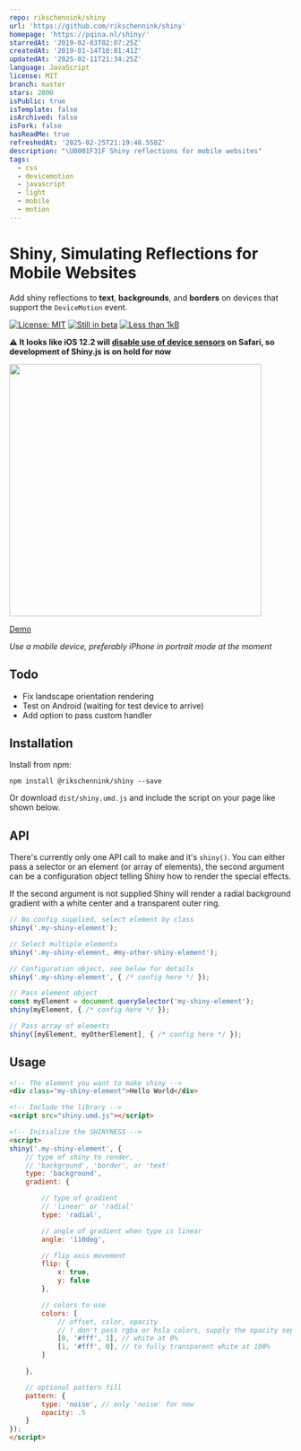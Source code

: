 ```yaml
---
repo: rikschennink/shiny
url: 'https://github.com/rikschennink/shiny'
homepage: 'https://pqina.nl/shiny/'
starredAt: '2019-02-03T02:07:25Z'
createdAt: '2019-01-14T10:01:41Z'
updatedAt: '2025-02-11T21:34:25Z'
language: JavaScript
license: MIT
branch: master
stars: 2800
isPublic: true
isTemplate: false
isArchived: false
isFork: false
hasReadMe: true
refreshedAt: '2025-02-25T21:19:48.558Z'
description: "\U0001F31F Shiny reflections for mobile websites"
tags:
  - css
  - devicemotion
  - javascript
  - light
  - mobile
  - motion
---
```


# Shiny, Simulating Reflections for Mobile Websites

Add shiny reflections to **text**, **backgrounds**, and **borders** on devices that support the `DeviceMotion` event.

[![License: MIT](https://img.shields.io/badge/license-MIT-blue.svg)](https://github.com/rikschennink/shiny/blob/gh-pages/LICENSE)
[![Still in beta](https://badge.fury.io/js/%40rikschennink%2Fshiny.svg)](https://badge.fury.io/js/%40rikschennink%2Fshiny)
[![Less than 1kB](https://badgen.net/bundlephobia/minzip/shiny)](https://bundlephobia.com/result?p=shiny)

**⚠️ It looks like iOS 12.2 will [disable use of device sensors](https://twitter.com/rikschennink/status/1090912464403861504) on Safari, so development of Shiny.js is on hold for now**

<img src="https://github.com/rikschennink/shiny/blob/master/demo.gif?raw=true" width="450" alt=""/>

[Demo](https://pqina.nl/shiny/) 

*Use a mobile device, preferably iPhone in portrait mode at the moment*

## Todo

- Fix landscape orientation rendering
- Test on Android (waiting for test device to arrive)
- Add option to pass custom handler


## Installation

Install from npm:

```
npm install @rikschennink/shiny --save
```

Or download `dist/shiny.umd.js` and include the script on your page like shown below.


## API

There's currently only one API call to make and it's `shiny()`. You can either pass a selector or an element (or array of elements), the second argument can be a configuration object telling Shiny how to render the special effects. 

If the second argument is not supplied Shiny will render a radial background gradient with a white center and a transparent outer ring.

```js
// No config supplied, select element by class
shiny('.my-shiny-element');

// Select multiple elements
shiny('.my-shiny-element, #my-other-shiny-element');

// Configuration object, see below for details
shiny('.my-shiny-element', { /* config here */ });

// Pass element object
const myElement = document.querySelector('my-shiny-element');
shiny(myElement, { /* config here */ });

// Pass array of elements
shiny([myElement, myOtherElement], { /* config here */ });
```


## Usage

```html
<!-- The element you want to make shiny -->
<div class="my-shiny-element">Hello World</div>

<!-- Include the library -->
<script src="shiny.umd.js"></script>

<!-- Initialize the SHINYNESS -->
<script>
shiny('.my-shiny-element', {
    // type of shiny to render, 
    // 'background', 'border', or 'text'
    type: 'background',
    gradient: {

        // type of gradient
        // 'linear' or 'radial'
        type: 'radial',

        // angle of gradient when type is linear
        angle: '110deg',

        // flip axis movement
        flip: {
            x: true,
            y: false
        },

        // colors to use
        colors: [
            // offset, color, opacity
            // ! don't pass rgba or hsla colors, supply the opacity seperately
            [0, '#fff', 1], // white at 0%
            [1, '#fff', 0], // to fully transparent white at 100%
        ]

    },

    // optional pattern fill
    pattern: {
        type: 'noise', // only 'noise' for now
        opacity: .5
    }
});
</script>
```

